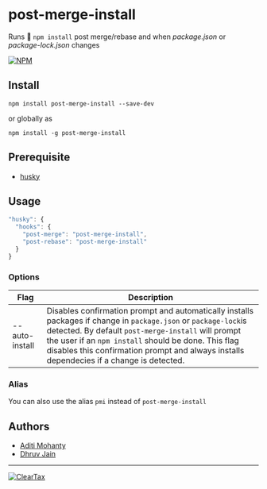 # post-merge-install

Runs 🏃 `npm install` post merge/rebase and when *package.json* or *package-lock.json* changes

[![NPM](https://badgen.net//npm/v/post-merge-install)](https://www.npmjs.com/package/post-merge-install)

## Install

`npm install post-merge-install --save-dev`

or globally as

`npm install -g post-merge-install`

## Prerequisite

- [husky](https://www.npmjs.com/package/husky)

## Usage

```js
"husky": {
  "hooks": {
    "post-merge": "post-merge-install",
    "post-rebase": "post-merge-install"
  }
}
```

### Options

| Flag           | Description                                                                                                                                                                                                                                                                                                               |
|----------------|---------------------------------------------------------------------------------------------------------------------------------------------------------------------------------------------------------------------------------------------------------------------------------------------------------------------------|
| --auto-install | Disables confirmation prompt and automatically installs packages if change in `package.json` or `package-lock`is detected. By default `post-merge-install` will prompt the user if an `npm install` should be done. This flag disables this confirmation prompt and always installs dependecies if a change is detected. |

### Alias

You can also use the alias `pmi` instead of `post-merge-install`

## Authors

- [Aditi Mohanty](https://github.com/rheaditi)
- [Dhruv Jain](https://github.com/maddhruv)

---

[![ClearTax](https://assets1.cleartax-cdn.com/cleartax-brand/logos/2018/01/pinchy_yellow_black.png)](https://cleartax.in)
